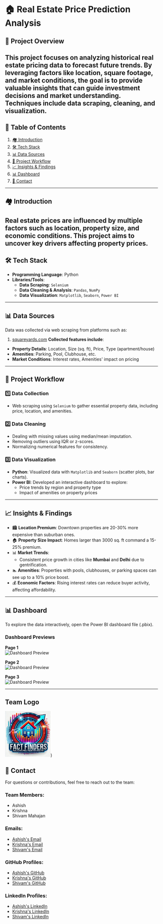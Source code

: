 # 🏠 **Real Estate Price Prediction Analysis**

## 🏡 **Project Overview**  
This project focuses on analyzing historical real estate pricing data to forecast future trends. By leveraging factors like location, square footage, and market conditions, the goal is to provide valuable insights that can guide investment decisions and market understanding. Techniques include data scraping, cleaning, and visualization.
---
## 📑 **Table of Contents**  
1. [🏘️ Introduction](#introduction)  
2. [🛠️ Tech Stack](#tech-stack)  
3. [📊 Data Sources](#data-sources)  
4. [🔄 Project Workflow](#project-workflow)  
5. [📈 Insights & Findings](#insights--findings)  
6. [📊 Dashboard](#dashboard)  
7. [📧 Contact](#contact)  
---
## 🏘️ **Introduction**  
Real estate prices are influenced by multiple factors such as location, property size, and economic conditions. This project aims to uncover key drivers affecting property prices.
---
## 🛠️ **Tech Stack**  
- **Programming Language**: Python  
- **Libraries/Tools**:  
  - **Data Scraping**: `Selenium`  
  - **Data Cleaning & Analysis**: `Pandas`, `NumPy`  
  - **Data Visualization**: `Matplotlib`, `Seaborn`, `Power BI`  
---
## 📊 **Data Sources**  
Data was collected via web scraping from platforms such as:  
1. [squareyards.com](https://www.squareyards.com/)
**Collected features include**:  
- **Property Details**: Location, Size (sq. ft), Price, Type (apartment/house)  
- **Amenities**: Parking, Pool, Clubhouse, etc.  
- **Market Conditions**: Interest rates, Amenities' impact on pricing  
---
## 🔄 **Project Workflow**  
### 1️⃣ **Data Collection**  
- Web scraping using `Selenium` to gather essential property data, including price, location, and amenities.
### 2️⃣ **Data Cleaning**  
- Dealing with missing values using median/mean imputation.  
- Removing outliers using IQR or z-scores.  
- Normalizing numerical features for consistency.
### 3️⃣ **Data Visualization**  
- **Python**: Visualized data with `Matplotlib` and `Seaborn` (scatter plots, bar charts).  
- **Power BI**: Developed an interactive dashboard to explore:  
  - Price trends by region and property type  
  - Impact of amenities on property prices  
---
## 📈 **Insights & Findings**  
- 🏙️ **Location Premium**: Downtown properties are 20-30% more expensive than suburban ones.  
- 🏠 **Property Size Impact**: Homes larger than 3000 sq. ft command a 15-25% premium.  
- 📊 **Market Trends**:  
  - Consistent price growth in cities like **Mumbai** and **Delhi** due to gentrification.  
- 🏊 **Amenities**: Properties with pools, clubhouses, or parking spaces can see up to a 10% price boost.  
- 💰 **Economic Factors**: Rising interest rates can reduce buyer activity, affecting affordability.
---
## 📊 **Dashboard**  
To explore the data interactively, open the Power BI dashboard file (.pbix).
### **Dashboard Previews**  
**Page 1**  
![Dashboard Preview](https://github.com/AshuSingh96/Real_Estate_Price_Analysis/blob/main/Screenshot%202024-12-23%20093817.png)

**Page 2**  
![Dashboard Preview](https://github.com/AshuSingh96/Real_Estate_Price_Analysis/blob/main/Screenshot%202024-12-23%20093652.png)

**Page 3**  
![Dashboard Preview](https://github.com/AshuSingh96/Real_Estate_Price_Analysis/blob/main/Screenshot%202024-12-23%20093730.png)

---

## **Team Logo**
<img src = "https://github.com/AshuSingh96/Real_Estate_Price_Analysis/blob/main/project_logo.jpg" alt="Team Logo"  width="150"/>)

## 📧 Contact  
For questions or contributions, feel free to reach out to the team:  
### **Team Members**:  
- Ashish  
- Krishna  
- Shivam Mahajan  

### **Emails**:  
- [Ashish's Email](                   )  
- [Krishna's Email](krishnaintoit@gmail.com)  
- [Shivam's Email](mailto:shivam@example.com)  

### **GitHub Profiles**:  
- [Ashish's GitHub](https://github.com/ashish-github)  
- [Krishna's GitHub](https://github.com/krish-na-1010)  
- [Shivam's GitHub](https://github.com/shivam-github)  

### **LinkedIn Profiles**:  
- [Ashish's LinkedIn](https://www.linkedin.com/in/ashish-linkedin)  
- [Krishna's LinkedIn](https://www.linkedin.com/in/krushna-chandra-nayak-b18a55176/)  
- [Shivam's LinkedIn](https://www.linkedin.com/in/shivam-linkedin)
